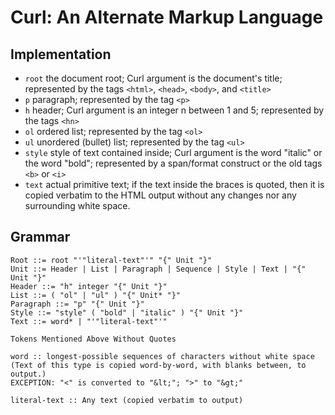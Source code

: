 # Curl: An Alternate Markup Language

## Implementation

- `root` the document root; Curl argument is the document's title; represented by the tags `<html>`, `<head>`, `<body>`, and `<title>`
- `p` paragraph; represented by the tag `<p>`
- `h` header; Curl argument is an integer n between 1 and 5; represented by the tags `<hn>`
- `ol` ordered list; represented by the tag `<ol>`
- `ul` unordered (bullet) list; represented by the tag `<ul>`
- `style` style of text contained inside; Curl argument is the word "italic" or the word "bold"; represented by a span/format construct or the old tags `<b>` or `<i>`
- `text` actual primitive text; if the text inside the braces is quoted, then it is copied verbatim to the HTML output without any changes nor any surrounding white space.

## Grammar

    Root ::= root "'"literal-text"'" "{" Unit "}"
    Unit ::= Header | List | Paragraph | Sequence | Style | Text | "{" Unit "}"
    Header ::= "h" integer "{" Unit "}"
    List ::= ( "ol" | "ul" ) "{" Unit* "}"
    Paragraph ::= "p" "{" Unit "}"
    Style ::= "style" ( "bold" | "italic" ) "{" Unit "}"
    Text ::= word* | "'"literal-text"'"

    Tokens Mentioned Above Without Quotes

    word :: longest-possible sequences of characters without white space
    (Text of this type is copied word-by-word, with blanks between, to output.)
    EXCEPTION: "<" is converted to "&lt;"; ">" to "&gt;"

    literal-text :: Any text (copied verbatim to output)
